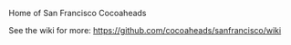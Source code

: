 Home of San Francisco Cocoaheads

See the wiki for more: https://github.com/cocoaheads/sanfrancisco/wiki
